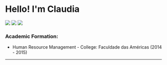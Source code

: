 # Hello! I'm Claudia  # 
 
<div>
  <a href="https://www.instagram.com/claudiadejesusdantascar/" target="_blank"><img src="https://img.shields.io/badge/-Instagram-%23E4405F?style=for-the-badge&logo=instagram&logoColor=white" target="_blank"></a>
  <a href = "mailto:claudiadejesusdantas@gmail.com"><img src="https://img.shields.io/badge/-Gmail-%23333?style=for-the-badge&logo=gmail&logoColor=white" target="_blank"></a>	 
  <a href="https://www.linkedin.com/in/claudiadejesusdantas" target="_blank"><img src="https://img.shields.io/badge/-LinkedIn-%230077B5?style=for-the-badge&logo=linkedin&logoColor=white" target="_blank"></a> 	
 

 
### Academic Formation:
- Human Resource Management - College: Faculdade das Américas (2014 - 2015)

 <hr> 


 	 
 	 
</div>
